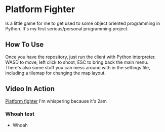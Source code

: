 # Platform Fighter
Is a little game for me to get used to some object oriented programming in Python. It's my first serious/personal programming project.

## How To Use
Once you have the repository, just run the client with Python interpreter. WASD to move, left click to shoot, ESC to bring back the main menu. There's also some stuff you can mess around with in the settings file, including a tilemap for changing the map layout.

## Video In Action
[Platform fighter](https://youtu.be/X6lq9dm-CoA)
I'm whispering because it's 2am

### Whoah test
  - Whoah
